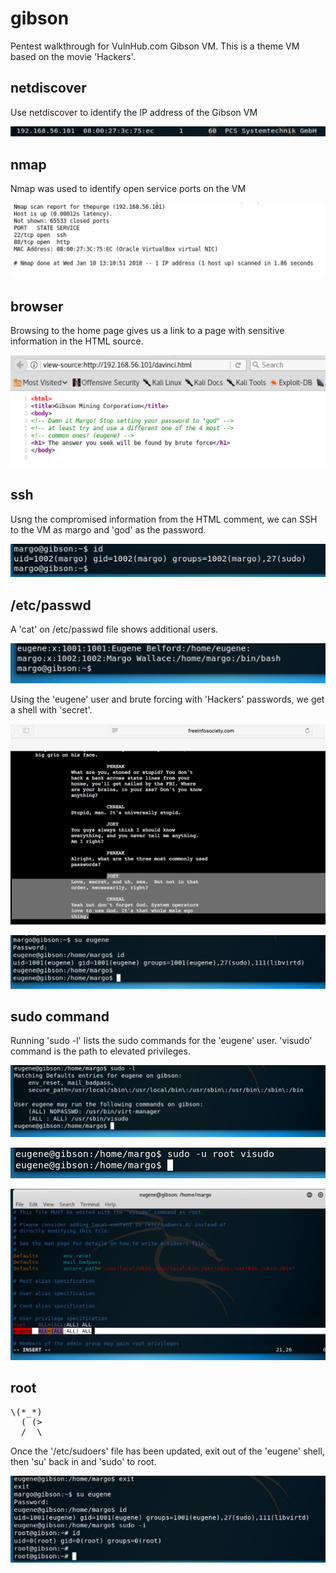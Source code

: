 # gibson

Pentest walkthrough for VulnHub.com Gibson VM. This is a theme VM based on the movie 'Hackers'.


## netdiscover

Use netdiscover to identify the IP address of the Gibson VM

![Alt text](./netdiscover.png?raw=true)


## nmap

Nmap was used to identify open service ports on the VM

![Alt text](./nmap.png?raw=true)


## browser

Browsing to the home page gives us a link to a page with sensitive information in the HTML source.

![Alt text](./browser-source.png?raw=true)


## ssh

Usng the compromised information from the HTML comment, we can SSH to the VM as margo and 'god' as the password.

![Alt text](./low-priv-shell.png?raw=true)


## /etc/passwd

A 'cat' on /etc/passwd file shows additional users. 

![Alt text](./etc-passwd.png?raw=true)


Using the 'eugene' user and brute forcing with 'Hackers' passwords, we get a shell with 'secret'.

![Alt text](./script.png?raw=true)

![Alt text](./eugene-shell.png?raw=true)


## sudo command

Running 'sudo -l' lists the sudo commands for the 'eugene' user. 'visudo' command is the path to elevated privileges.

![Alt text](./sudo-dash-el.png?raw=true)

![Alt text](./visudo1.png?raw=true)

![Alt text](./visudo2.png?raw=true)



## root

<pre>
\(*_*)
  ( (>
  /  \
</pre>

Once the '/etc/sudoers' file has been updated, exit out of the 'eugene' shell, then 'su' back in and 'sudo' to root.

![Alt text](./root.png?raw=true)
